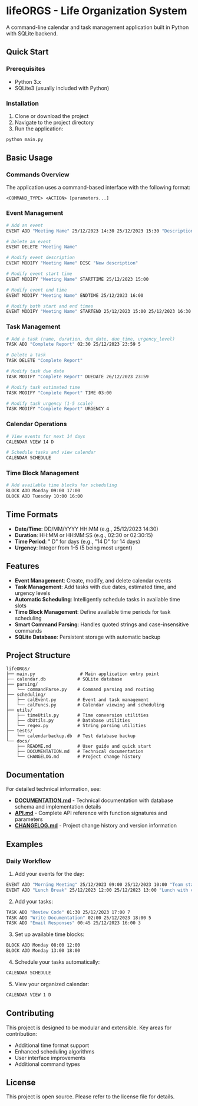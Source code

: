 # lifeORGS - Life Organization System

A command-line calendar and task management application built in Python with SQLite backend.

## Quick Start

### Prerequisites
- Python 3.x
- SQLite3 (usually included with Python)

### Installation
1. Clone or download the project
2. Navigate to the project directory
3. Run the application:
```bash
python main.py
```

## Basic Usage

### Commands Overview
The application uses a command-based interface with the following format:
```
<COMMAND_TYPE> <ACTION> [parameters...]
```

### Event Management
```bash
# Add an event
EVENT ADD "Meeting Name" 25/12/2023 14:30 25/12/2023 15:30 "Description"

# Delete an event
EVENT DELETE "Meeting Name"

# Modify event description
EVENT MODIFY "Meeting Name" DISC "New description"

# Modify event start time
EVENT MODIFY "Meeting Name" STARTTIME 25/12/2023 15:00

# Modify event end time
EVENT MODIFY "Meeting Name" ENDTIME 25/12/2023 16:00

# Modify both start and end times
EVENT MODIFY "Meeting Name" STARTEND 25/12/2023 15:00 25/12/2023 16:30
```

### Task Management
```bash
# Add a task (name, duration, due_date, due_time, urgency_level)
TASK ADD "Complete Report" 02:30 25/12/2023 23:59 5

# Delete a task
TASK DELETE "Complete Report"

# Modify task due date
TASK MODIFY "Complete Report" DUEDATE 26/12/2023 23:59

# Modify task estimated time
TASK MODIFY "Complete Report" TIME 03:00

# Modify task urgency (1-5 scale)
TASK MODIFY "Complete Report" URGENCY 4
```

### Calendar Operations
```bash
# View events for next 14 days
CALENDAR VIEW 14 D

# Schedule tasks and view calendar
CALENDAR SCHEDULE
```

### Time Block Management
```bash
# Add available time blocks for scheduling
BLOCK ADD Monday 09:00 17:00
BLOCK ADD Tuesday 10:00 16:00
```

## Time Formats

- **Date/Time**: DD/MM/YYYY HH:MM (e.g., 25/12/2023 14:30)
- **Duration**: HH:MM or HH:MM:SS (e.g., 02:30 or 02:30:15)
- **Time Period**: "<number> D" for days (e.g., "14 D" for 14 days)
- **Urgency**: Integer from 1-5 (5 being most urgent)

## Features

- **Event Management**: Create, modify, and delete calendar events
- **Task Management**: Add tasks with due dates, estimated time, and urgency levels
- **Automatic Scheduling**: Intelligently schedule tasks in available time slots
- **Time Block Management**: Define available time periods for task scheduling
- **Smart Command Parsing**: Handles quoted strings and case-insensitive commands
- **SQLite Database**: Persistent storage with automatic backup

## Project Structure

```
lifeORGS/
├── main.py                 # Main application entry point
├── calendar.db            # SQLite database
├── parsing/
│   └── commandParse.py    # Command parsing and routing
├── scheduling/
│   ├── calEvent.py        # Event and task management
│   └── calFuncs.py        # Calendar viewing and scheduling
├── utils/
│   ├── timeUtils.py       # Time conversion utilities
│   ├── dbUtils.py         # Database utilities
│   └── regex.py           # String parsing utilities
├── tests/
│   └── calendarbackup.db  # Test database backup
└── docs/
    ├── README.md          # User guide and quick start
    ├── DOCUMENTATION.md   # Technical documentation
    └── CHANGELOG.md       # Project change history
```

## Documentation

For detailed technical information, see:
- **[DOCUMENTATION.md](DOCUMENTATION.md)** - Technical documentation with database schema and implementation details
- **[API.md](API.md)** - Complete API reference with function signatures and parameters
- **[CHANGELOG.md](CHANGELOG.md)** - Project change history and version information

## Examples

### Daily Workflow
1. Add your events for the day:
```bash
EVENT ADD "Morning Meeting" 25/12/2023 09:00 25/12/2023 10:00 "Team standup"
EVENT ADD "Lunch Break" 25/12/2023 12:00 25/12/2023 13:00 "Lunch with colleagues"
```

2. Add your tasks:
```bash
TASK ADD "Review Code" 01:30 25/12/2023 17:00 7
TASK ADD "Write Documentation" 02:00 25/12/2023 18:00 5
TASK ADD "Email Responses" 00:45 25/12/2023 16:00 3
```

3. Set up available time blocks:
```bash
BLOCK ADD Monday 08:00 12:00
BLOCK ADD Monday 13:00 18:00
```

4. Schedule your tasks automatically:
```bash
CALENDAR SCHEDULE
```

5. View your organized calendar:
```bash
CALENDAR VIEW 1 D
```

## Contributing

This project is designed to be modular and extensible. Key areas for contribution:
- Additional time format support
- Enhanced scheduling algorithms
- User interface improvements
- Additional command types

## License

This project is open source. Please refer to the license file for details.
